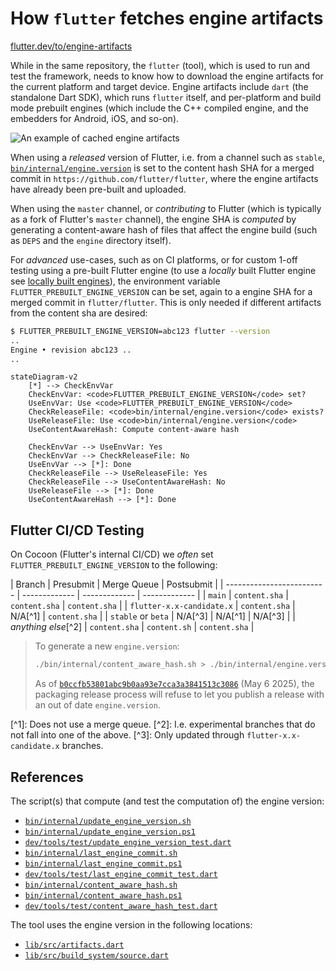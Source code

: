 # How `flutter` fetches engine artifacts

[flutter.dev/to/engine-artifacts](https://flutter.dev/to/engine-artifacts)

While in the same repository, the `flutter` (tool), which is used to run and
test the framework, needs to know how to download the engine artifacts for the
current platform and target device. Engine artifacts include `dart` (the
standalone Dart SDK), which runs `flutter` itself, and per-platform and build
mode prebuilt engines (which include the C++ compiled engine, and the embedders
for Android, iOS, and so-on).

![An example of cached engine artifacts](https://github.com/user-attachments/assets/47c45971-5c5c-4a01-8239-8af0b98cabb8)

When using a _released_ version of Flutter, i.e. from a channel such as
`stable`, [`bin/internal/engine.version`](../../bin/internal/engine.version) is
set to the content hash SHA for a merged commit in
`https://github.com/flutter/flutter`, where the engine artifacts have already
been pre-built and uploaded.

When using the `master` channel, or _contributing_ to Flutter (which is
typically as a fork of Flutter's `master` channel), the engine SHA is _computed_
by generating a content-aware hash of files that affect the engine build (such
as `DEPS` and the `engine` directory itself).

For _advanced_ use-cases, such as on CI platforms, or for custom 1-off testing
using a pre-built Flutter engine (to use a _locally_ built Flutter engine see
[locally built engines](../contributing/testing/Running-and-writing-tests.md#locally-built-engines)),
the environment variable `FLUTTER_PREBUILT_ENGINE_VERSION` can be set, again to
a engine SHA for a merged commit in `flutter/flutter`. This is only needed if
different artifacts from the content sha are desired:

```sh
$ FLUTTER_PREBUILT_ENGINE_VERSION=abc123 flutter --version
..
Engine • revision abc123 ..
..
```

```mermaid
stateDiagram-v2
    [*] --> CheckEnvVar
    CheckEnvVar: <code>FLUTTER_PREBUILT_ENGINE_VERSION</code> set?
    UseEnvVar: Use <code>FLUTTER_PREBUILT_ENGINE_VERSION</code>
    CheckReleaseFile: <code>bin/internal/engine.version</code> exists?
    UseReleaseFile: Use <code>bin/internal/engine.version</code>
    UseContentAwareHash: Compute content-aware hash

    CheckEnvVar --> UseEnvVar: Yes
    CheckEnvVar --> CheckReleaseFile: No
    UseEnvVar --> [*]: Done
    CheckReleaseFile --> UseReleaseFile: Yes
    CheckReleaseFile --> UseContentAwareHash: No
    UseReleaseFile --> [*]: Done
    UseContentAwareHash --> [*]: Done
```

## Flutter CI/CD Testing

On Cocoon (Flutter's internal CI/CD) we _often_ set
`FLUTTER_PREBUILT_ENGINE_VERSION` to the following:

| Branch | Presubmit | Merge Queue | Postsubmit | | ------------------------- |
------------- | ------------- | ------------- | | `main` | `content.sha` |
`content.sha` | `content.sha` | | `flutter-x.x-candidate.x` | `content.sha` |
N/A[^1] | `content.sha` | | `stable` or `beta` | N/A[^3] | N/A[^1] | N/A[^3] | |
_anything else_[^2] | `content.sha` | `content.sh` | `content.sha` |

> To generate a new `engine.version`:
>
> ```sh
> ./bin/internal/content_aware_hash.sh > ./bin/internal/engine.version
> ```
>
> As of
> [`b0ccfb53801abc9b0aa93e7cca3a3841513c3086`](https://flutter.googlesource.com/recipes/+/b0ccfb53801abc9b0aa93e7cca3a3841513c3086)
> (May 6 2025), the packaging release process will refuse to let you publish a
> release with an out of date `engine.version`.

\[^1\]: Does not use a merge queue. \[^2\]: I.e. experimental branches that do
not fall into one of the above. \[^3\]: Only updated through
`flutter-x.x-candidate.x` branches.

## References

The script(s) that compute (and test the computation of) the engine version:

- [`bin/internal/update_engine_version.sh`](../../bin/internal/update_engine_version.sh)
- [`bin/internal/update_engine_version.ps1`](../../bin/internal/update_engine_version.ps1)
- [`dev/tools/test/update_engine_version_test.dart`](../../dev/tools/test/update_engine_version_test.dart)
- [`bin/internal/last_engine_commit.sh`](../../bin/internal/last_engine_commit.sh)
- [`bin/internal/last_engine_commit.ps1`](../../bin/internal/last_engine_commit.ps1)
- [`dev/tools/test/last_engine_commit_test.dart`](../../dev/tools/test/last_engine_commit_test.dart)
- [`bin/internal/content_aware_hash.sh`](../../bin/internal/content_aware_hash.sh)
- [`bin/internal/content_aware_hash.ps1`](../../bin/internal/content_aware_hash.ps1)
- [`dev/tools/test/content_aware_hash_test.dart`](../../dev/tools/test/content_aware_hash_test.dart)

The tool uses the engine version in the following locations:

- [`lib/src/artifacts.dart`](../../packages/flutter_tools/lib/src/artifacts.dart)
- [`lib/src/build_system/source.dart`](../../packages/flutter_tools/lib/src/build_system/source.dart)

